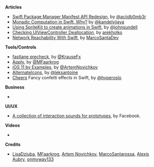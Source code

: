 
**Articles**

* [Swift Package Manager Manifest API Redesign](https://swift.org/blog/swift-package-manager-manifest-api-redesign/), by [@aciidb0mb3r](https://twitter.com/aciidb0mb3r/)
* [Monadic Computation in Swift. Why?](https://kandelvijaya.com/2017/06/25/whymondaiccomputation/) by [@kandelvijaya](https://twitter.com/kandelvijaya)
* [Using SpriteKit to create animations in Swift](https://www.swiftbysundell.com/posts/using-spritekit-to-create-animations-in-swift), by [@johnsundell](https://twitter.com/johnsundell)
* [Checking UIViewController Deallocation](http://holko.pl/2017/06/26/checking-uiviewcontroller-deallocation/), by [arekholko](https://twitter.com/arekholko)
* [Network Reachability With Swift](https://marcosantadev.com/network-reachability-swift/), by [MarcoSantaDev](https://twitter.com/MarcoSantaDev)


**Tools/Controls**

* [fastlane precheck](https://fabric.io/blog/introducing-fastlane-precheck), by [@KrauseFx](https://twitter.com/KrauseFx)
* [Apply](https://github.com/mfaarkrog/apply), by [@MFaarkrog](https://twitter.com/mfaarkrog)
* [iOS 11 by Examples](https://github.com/artemnovichkov/iOS-11-by-Examples), by [@ArtemNovichkov](https://twitter.com/iosartem)
* [AlternateIcons](https://github.com/alexaubry/alternate-icons), by [@leksantoine](https://twitter.com/leksantoine)
* [Cheers](https://github.com/hyperoslo/Cheers)  Fancy confetti effects in Swift, by [@hyperoslo](https://github.com/hyperoslo)

**Business**

*

**UI/UX**

* [A collection of interaction sounds for prototypes](http://facebook.design/soundkit), by Facebook. 

**Videos**

*

**Credits**

* [LisaDziuba](https://github.com/lisadziuba), [MFaarkrog](https://github.com/mfaarkrog), [Artem Novichkov](https://github.com/artemnovichkov), [MarcoSantarossa](https://github.com/MarcoSantarossa), [Alexis Aubry](https://github.com/alexaubry), [onmyway133](https://github.com/onmyway133)
